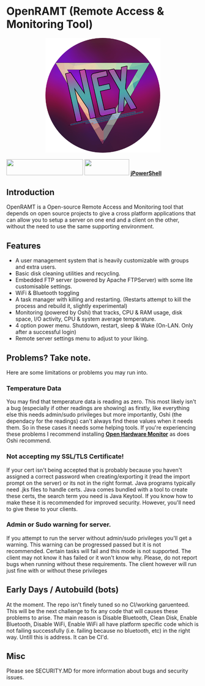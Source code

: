 # OpenRAMT (Remote Access & Monitoring Tool)
<p align="center">
  <img width="300" height="300" src="https://github.com/Nex-Coder/OpenRAMT/blob/master/nex-circle-cropped-halfrez.png?raw=true">
</p>

<a href="https://github.com/oshi/oshi"><img width="200" height="41.5625" src="https://camo.githubusercontent.com/998d1fd744377c8585dcfebd59e27449960a13b7b909bc2df99ca460625369d0/68747470733a2f2f646c2e64726f70626f7875736572636f6e74656e742e636f6d2f732f63383271626f7976767564707664702f6f7368696c6f676f2e706e67"></a>     <a href="https://mina.apache.org/ftpserver-project/"><img width="116.853932584" height="41.5730337079" src="https://images2.imgbox.com/53/27/05FP6dqm_o.png"></a>     **[jPowerShell](https://github.com/profesorfalken/jPowerShell)**

## Introduction

OpenRAMT is a Open-source Remote Access and Monitoring tool that depends on open source projects to give a cross platform applications that can allow you to setup a server on one end and a client on the other, without the need to use the same supporting environment.

## Features

- A user management system that is heavily customizable with groups and extra users.
- Basic disk cleaning utilities and recycling.
- Embedded FTP server (powered by Apache FTPServer) with some lite customisable settings.
- WiFi & Bluetooth toggling
- A task manager with killing and restarting. (Restarts attempt to kill the process and rebuild it, slightly experimental)
- Monitoring (powered by Oshi) that tracks, CPU & RAM usage, disk space, I/O activity, CPU & system average temperature.
- 4 option power menu. Shutdown, restart, sleep & Wake (On-LAN. Only after a successful login)
- Remote server settings menu to adjust to your liking.

## Problems? Take note.
Here are some limitations or problems you may run into.

### Temperature Data
You may find that temperature data is reading as zero. This most likely isn't a bug (especially if other readings are showing) as firstly, like everything else this needs admin/sudo privileges but more importantly, Oshi (the dependacy for the readings) can't always find these values when it needs them. So in these cases it needs some helping tools. If you're experiencing these problems I recommend installing **[Open Hardware Monitor](https://openhardwaremonitor.org)** as does Oshi recommend.

### Not accepting my SSL/TLS Certificate!
If your cert isn't being accepted that is probably because you haven't assigned a correct password when creating/exporting it (read the import prompt on the server) or its not in the right format. Java programs typically need .jks files to handle certs. Java comes bundled with a tool to create these certs, the search term you need is Java Keytool. If you know how to make these it is recommended for improved security. However, you'll need to give these to your clients.

### Admin or Sudo warning for server.
If you attempt to run the server without admin/sudo privileges you'll get a warning. This warning can be progressed passed but it is not recommended. Certain tasks will fail and this mode is not supported. The client may not know it has failed or it won't know why. Please, do not report bugs when running without these requirements. The client however will run just fine with or without these privileges

## Early Days / Autobuild (bots)

At the moment. The repo isn't finely tuned so no CI/working garuenteed. This will be the next challenge to fix any code that will causes these problems to arise. The main reason is Disable Bluetooth, Clean Disk, Enable Bluetooth, Disable WiFi, Enable WiFi all have platform specific code which is not failing successfully (i.e. failing because no bluetooth, etc) in the right way. Untill this is address. It can be CI'd.

## Misc

Please see SECURITY.MD for more information about bugs and security issues.
